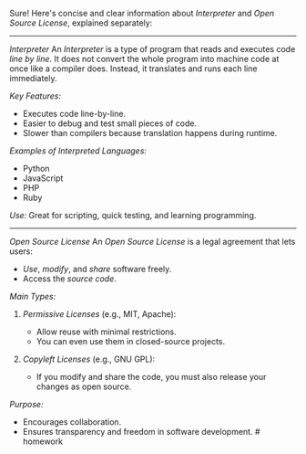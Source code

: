 Sure! Here's concise and clear information about *Interpreter* and *Open Source License*, explained separately:

---

*Interpreter*
An *Interpreter* is a type of program that reads and executes code *line by line*. It does not convert the whole program into machine code at once like a compiler does. Instead, it translates and runs each line immediately.

*Key Features:*
- Executes code line-by-line.
- Easier to debug and test small pieces of code.
- Slower than compilers because translation happens during runtime.

*Examples of Interpreted Languages:*
- Python
- JavaScript
- PHP
- Ruby

*Use:* Great for scripting, quick testing, and learning programming.

---

*Open Source License*
An *Open Source License* is a legal agreement that lets users:
- *Use*, *modify*, and *share* software freely.
- Access the *source code*.

*Main Types:*
1. *Permissive Licenses* (e.g., MIT, Apache):
   - Allow reuse with minimal restrictions.
   - You can even use them in closed-source projects.

2. *Copyleft Licenses* (e.g., GNU GPL):
   - If you modify and share the code, you must also release your changes as open source.

*Purpose:*
- Encourages collaboration.
- Ensures transparency and freedom in software development. # homework